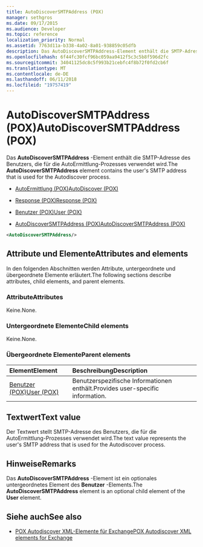 ```yaml
---
title: AutoDiscoverSMTPAddress (POX)
manager: sethgros
ms.date: 09/17/2015
ms.audience: Developer
ms.topic: reference
localization_priority: Normal
ms.assetid: 7763d11a-b338-4a02-8a01-938859c05dfb
description: Das AutoDiscoverSMTPAddress-Element enthält die SMTP-Adresse des Benutzers, die für die AutoErmittlung-Prozesses verwendet wird.
ms.openlocfilehash: 6f44fc30fcf96bc059aa9412f5c3c5b8f596d2fc
ms.sourcegitcommit: 34041125dc8c5f993b21cebfc4f8b72f0fd2cb6f
ms.translationtype: MT
ms.contentlocale: de-DE
ms.lasthandoff: 06/11/2018
ms.locfileid: "19757419"
---
```

# <a name="autodiscoversmtpaddress-pox"></a><span data-ttu-id="3db58-103">AutoDiscoverSMTPAddress (POX)</span><span class="sxs-lookup"><span data-stu-id="3db58-103">AutoDiscoverSMTPAddress (POX)</span></span>

<span data-ttu-id="3db58-104">Das **AutoDiscoverSMTPAddress** -Element enthält die SMTP-Adresse des Benutzers, die für die AutoErmittlung-Prozesses verwendet wird.</span><span class="sxs-lookup"><span data-stu-id="3db58-104">The **AutoDiscoverSMTPAddress** element contains the user's SMTP address that is used for the Autodiscover process.</span></span> 
  
- [<span data-ttu-id="3db58-105">AutoErmittlung (POX)</span><span class="sxs-lookup"><span data-stu-id="3db58-105">AutoDiscover (POX)</span></span>](autodiscover-pox.md)
  
- [<span data-ttu-id="3db58-106">Response (POX)</span><span class="sxs-lookup"><span data-stu-id="3db58-106">Response (POX)</span></span>](response-pox.md)
  
- [<span data-ttu-id="3db58-107">Benutzer (POX)</span><span class="sxs-lookup"><span data-stu-id="3db58-107">User (POX)</span></span>](user-pox.md)
  
- [<span data-ttu-id="3db58-108">AutoDiscoverSMTPAddress (POX)</span><span class="sxs-lookup"><span data-stu-id="3db58-108">AutoDiscoverSMTPAddress (POX)</span></span>](autodiscoversmtpaddress-pox.md)
  
```XML
<AutoDiscoverSMTPAddress/>
```

## <a name="attributes-and-elements"></a><span data-ttu-id="3db58-109">Attribute und Elemente</span><span class="sxs-lookup"><span data-stu-id="3db58-109">Attributes and elements</span></span>

<span data-ttu-id="3db58-110">In den folgenden Abschnitten werden Attribute, untergeordnete und übergeordnete Elemente erläutert.</span><span class="sxs-lookup"><span data-stu-id="3db58-110">The following sections describe attributes, child elements, and parent elements.</span></span>
  
### <a name="attributes"></a><span data-ttu-id="3db58-111">Attribute</span><span class="sxs-lookup"><span data-stu-id="3db58-111">Attributes</span></span>

<span data-ttu-id="3db58-112">Keine.</span><span class="sxs-lookup"><span data-stu-id="3db58-112">None.</span></span>
  
### <a name="child-elements"></a><span data-ttu-id="3db58-113">Untergeordnete Elemente</span><span class="sxs-lookup"><span data-stu-id="3db58-113">Child elements</span></span>

<span data-ttu-id="3db58-114">Keine.</span><span class="sxs-lookup"><span data-stu-id="3db58-114">None.</span></span>
  
### <a name="parent-elements"></a><span data-ttu-id="3db58-115">Übergeordnete Elemente</span><span class="sxs-lookup"><span data-stu-id="3db58-115">Parent elements</span></span>

|<span data-ttu-id="3db58-116">**Element**</span><span class="sxs-lookup"><span data-stu-id="3db58-116">**Element**</span></span>|<span data-ttu-id="3db58-117">**Beschreibung**</span><span class="sxs-lookup"><span data-stu-id="3db58-117">**Description**</span></span>|
|:-----|:-----|
|[<span data-ttu-id="3db58-118">Benutzer (POX)</span><span class="sxs-lookup"><span data-stu-id="3db58-118">User (POX)</span></span>](user-pox.md) <br/> |<span data-ttu-id="3db58-119">Benutzerspezifische Informationen enthält.</span><span class="sxs-lookup"><span data-stu-id="3db58-119">Provides user-specific information.</span></span>  <br/> |
   
## <a name="text-value"></a><span data-ttu-id="3db58-120">Textwert</span><span class="sxs-lookup"><span data-stu-id="3db58-120">Text value</span></span>

<span data-ttu-id="3db58-121">Der Textwert stellt SMTP-Adresse des Benutzers, die für die AutoErmittlung-Prozesses verwendet wird.</span><span class="sxs-lookup"><span data-stu-id="3db58-121">The text value represents the user's SMTP address that is used for the Autodiscover process.</span></span>
  
## <a name="remarks"></a><span data-ttu-id="3db58-122">Hinweise</span><span class="sxs-lookup"><span data-stu-id="3db58-122">Remarks</span></span>

<span data-ttu-id="3db58-123">Das **AutoDiscoverSMTPAddress** -Element ist ein optionales untergeordnetes Element des **Benutzer** -Elements.</span><span class="sxs-lookup"><span data-stu-id="3db58-123">The **AutoDiscoverSMTPAddress** element is an optional child element of the **User** element.</span></span> 
  
## <a name="see-also"></a><span data-ttu-id="3db58-124">Siehe auch</span><span class="sxs-lookup"><span data-stu-id="3db58-124">See also</span></span>

- [<span data-ttu-id="3db58-125">POX Autodiscover XML-Elemente für Exchange</span><span class="sxs-lookup"><span data-stu-id="3db58-125">POX Autodiscover XML elements for Exchange</span></span>](pox-autodiscover-xml-elements-for-exchange.md)

